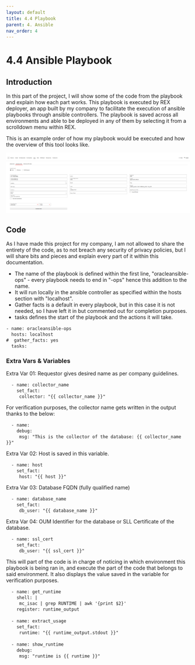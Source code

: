 ```yaml
---
layout: default
title: 4.4 Playbook
parent: 4. Ansible
nav_order: 4
---
```


# 4.4 Ansible Playbook

## Introduction

In this part of the project, I will show some of the code from the playbook and explain how each part works. This playbook is executed by REX deployer, an app built by my company to facilitate the execution of ansible playbooks through ansible controllers.
The playbook is saved across all environments and able to be deployed in any of them by selecting it from a scrolldown menu within REX.

This is an example order of how my playbook would be executed and how the overview of this tool looks like.

![REX_Deployer](../../resources/images/REX_Order_Example.PNG)

## Code

As I have made this project for my company, I am not allowed to share the entirety of the code, as to not breach any security of privacy policies, but I will share bits and pieces and explain every part of it within this documentation.

- The name of the playbook is defined within the first line, "oracleansible-ops" - every playbook needs to end in "-ops" hence this addition to the name.
- It will run locally in the ansible controller as specified within the hosts section with "localhost".
- Gather facts is a default in every playbook, but in this case it is not needed, so I have left it in but commented out for completion purposes.
- tasks defines the start of the playbook and the actions it will take.

```
- name: oracleansible-ops
  hosts: localhost
#  gather_facts: yes
  tasks:
```

### Extra Vars & Variables

Extra Var 01: Requestor gives desired name as per company guidelines.
```
  - name: collector_name
    set_fact:
     collector: "{{ collector_name }}"
```

For verification purposes, the collector name gets written in the output thanks to the below:
```
  - name:
    debug:
     msg: "This is the collector of the database: {{ collector_name }}"
```

Extra Var 02: Host is saved in this variable.
```
  - name: host
    set_fact:
     host: "{{ host }}"
```

Extra Var 03: Database FQDN (fully qualified name)
```
  - name: database_name
    set_fact:
     db_user: "{{ database_name }}"
```

Extra Var 04: OUM Identifier for the database or SLL Certificate of the database.
```
  - name: ssl_cert
    set_fact:
     db_user: "{{ ssl_cert }}"

```

This will part of the code is in charge of noticing in which environment this playbook is being ran in, and execute the part of the code that belongs to said environment.
It also displays the value saved in the variable for verification purposes.
```
  - name: get_runtime
    shell: |
     mc_isac | grep RUNTIME | awk '{print $2}'
    register: runtime_output

  - name: extract_usage
    set_fact:
     runtime: "{{ runtime_output.stdout }}"

  - name: show_runtime
    debug:
     msg: "runtime is {{ runtime }}"
```
